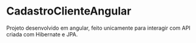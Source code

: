 # CadastroClienteAngular
Projeto desenvolvido em angular, feito unicamente para interagir com API criada com Hibernate e JPA.

